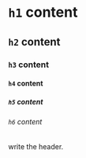 # `h1` content
## `h2` content
### `h3` content
#### `h4` content
##### `h5` content
###### `h6` content

write the header.
